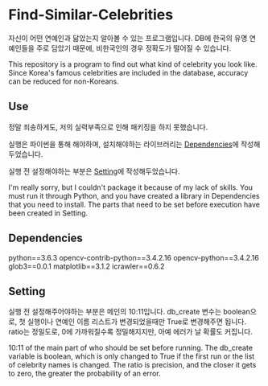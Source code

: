 # Find-Similar-Celebrities
자신이 어떤 연예인과 닮았는지 알아볼 수 있는 프로그램입니다.
DB에 한국의 유명 연예인들을 주로 담았기 때문에, 비한국인의 경우 정확도가 떨어질 수 있습니다.

This repository is a program to find out what kind of celebrity you look like.
Since Korea's famous celebrities are included in the database, accuracy can be reduced for non-Koreans.

## Use
정말 죄송하게도, 저의 실력부족으로 인해 패키징을 하지 못했습니다.

실행은 파이썬을 통해 해야하며, 설치해야하는 라이브러리는 [Dependencies](#dependencies)에 작성해두었습니다.

실행 전 설정해야하는 부분은 [Setting](#setting)에 작성해두었습니다.

I'm really sorry, but I couldn't package it because of my lack of skills.
You must run it through Python, and you have created a library in Dependencies that you need to install.
The parts that need to be set before execution have been created in Setting.

## Dependencies
python==3.6.3
opencv-contrib-python==3.4.2.16
opencv-python==3.4.2.16
glob3==0.0.1
matplotlib==3.1.2
icrawler==0.6.2

## Setting
실행 전 설정해주어야하는 부분은 메인의 10:11입니다.
db_create 변수는 boolean으로, 첫 실행이나 연예인 이름 리스트가 변경되었을때만 True로 변경해주면 됩니다.
ratio는 정밀도로, 0에 가까워질수록 정밀해지지만, 아예 에러가 날 확률도 커집니다.

10:11 of the main part of who should be set before running.
The db_create variable is boolean, which is only changed to True if the first run or the list of celebrity names is changed.
The ratio is precision, and the closer it gets to zero, the greater the probability of an error.